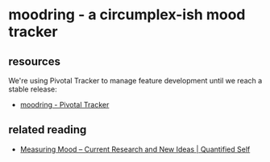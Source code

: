 # moodring - a circumplex-ish mood tracker

## resources

We're using Pivotal Tracker to manage feature development until we reach
a stable release:

* [moodring - Pivotal
Tracker](https://www.pivotaltracker.com/s/projects/912820)


## related reading

* [Measuring Mood – Current Research and New Ideas | Quantified Self](http://quantifiedself.com/2009/02/measuring-mood-current-resea/)
